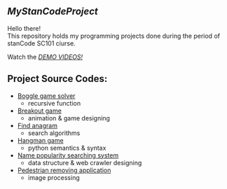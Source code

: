 ## *MyStanCodeProject* 
Hello there!\
This repository holds my programming projects done during the period of stanCode SC101 ciurse.

Watch the *[DEMO VIDEOS!](https://drive.google.com/drive/folders/1qYhEBaSOEExM_ADaF-elTelib_TT4TRw?usp=sharing)*

## Project Source Codes:
* [Boggle game solver](https://github.com/Chun-Po-Wang-1999/MyStanCodeProject/tree/main/StanCode_Projects/boggle_game_solver)
  * recursive function
* [Breakout game](https://github.com/Chun-Po-Wang-1999/MyStanCodeProject/tree/main/StanCode_Projects/breakout_game)
  * animation & game designing
* [Find anagram](https://github.com/Chun-Po-Wang-1999/MyStanCodeProject/tree/main/StanCode_Projects/find_anagram)
  * search algorithms
* [Hangman game](https://github.com/Chun-Po-Wang-1999/MyStanCodeProject/tree/main/StanCode_Projects/hangman_game)
  * python semantics & syntax
* [Name popularity searching system](https://github.com/Chun-Po-Wang-1999/MyStanCodeProject/tree/main/StanCode_Projects/name_popularity_searching_system)
  * data structure & web crawler designing
* [Pedestrian removing application](https://github.com/Chun-Po-Wang-1999/MyStanCodeProject/tree/main/StanCode_Projects/pedestrian_removing_application)
  * image processing
